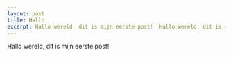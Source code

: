 ```yaml
---
layout: post
title: Hallo
excerpt: Hallo wereld, dit is mijn eerste post!  Hallo wereld, dit is mijn eerste post!  Hallo wereld, dit is mijn eerste post!  Hallo wereld, dit is mijn eerste post!  Hallo wereld, dit is mijn eerste post!
---
```


Hallo wereld, dit is mijn eerste post!
